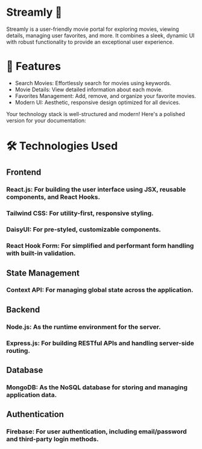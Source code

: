 # Streamly 🎥

Streamly is a user-friendly movie portal for exploring movies, viewing details, managing user favorites, and more. It combines a sleek, dynamic UI with robust functionality to provide an exceptional user experience.

# 🚀 Features

- Search Movies: Effortlessly search for movies using keywords.
- Movie Details: View detailed information about each movie.
- Favorites Management: Add, remove, and organize your favorite movies.
- Modern UI: Aesthetic, responsive design optimized for all devices.

Your technology stack is well-structured and modern! Here's a polished version for your documentation:

# 🛠️ Technologies Used

## Frontend

### React.js: For building the user interface using JSX, reusable components, and React Hooks.

### Tailwind CSS: For utility-first, responsive styling.

### DaisyUI: For pre-styled, customizable components.

### React Hook Form: For simplified and performant form handling with built-in validation.

## State Management

### Context API: For managing global state across the application.

## Backend

### Node.js: As the runtime environment for the server.

### Express.js: For building RESTful APIs and handling server-side routing.

## Database

### MongoDB: As the NoSQL database for storing and managing application data.

## Authentication

### Firebase: For user authentication, including email/password and third-party login methods.
